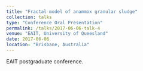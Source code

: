 ```yaml
---
title: "Fractal model of anammox granular sludge"
collection: talks
type: "Conference Oral Presentation"
permalink: /talks/2017-06-06-talk-4
venue: "EAIT, University of Queesland"
date: 2017-06-06
location: "Brisbane, Australia"
---
```


EAIT postgraduate conference. 




